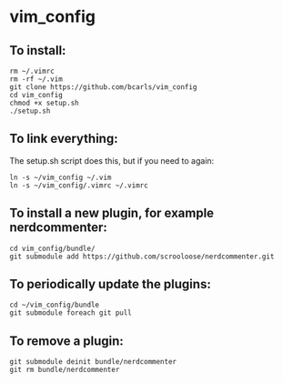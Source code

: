 vim_config
==========

## To install:

    rm ~/.vimrc 
    rm -rf ~/.vim
    git clone https://github.com/bcarls/vim_config
    cd vim_config
    chmod +x setup.sh
    ./setup.sh

## To link everything:

The setup.sh script does this, but if you need to again:

    ln -s ~/vim_config ~/.vim
    ln -s ~/vim_config/.vimrc ~/.vimrc

## To install a new plugin, for example nerdcommenter:

    cd vim_config/bundle/
    git submodule add https://github.com/scrooloose/nerdcommenter.git
    
## To periodically update the plugins:
    cd ~/vim_config/bundle
    git submodule foreach git pull
    
## To remove a plugin:

    git submodule deinit bundle/nerdcommenter
    git rm bundle/nerdcommenter
    

